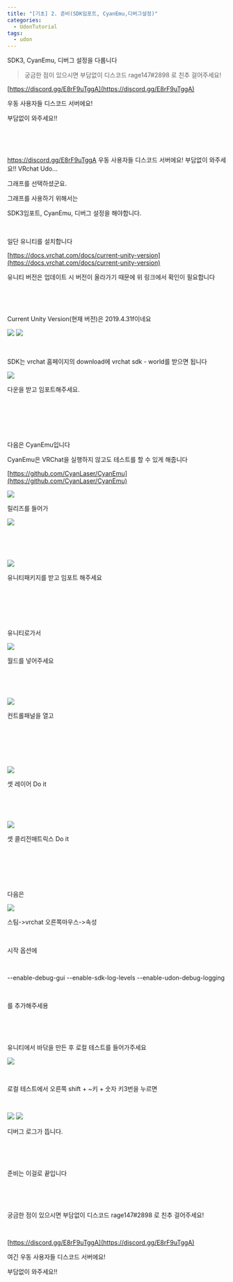 ```yaml
---
title: "[기초] 2. 준비(SDK임포트, CyanEmu,디버그설정)"
categories:
  - UdonTutorial
tags:
  - udon
---
```

SDK3, CyanEmu, 디버그 설정을 다룹니다

  





>궁금한 점이 있으시면 부담없이 디스코드 rage147#2898 로 친추 걸어주세요!

[https://discord.gg/E8rF9uTggA](https://discord.gg/E8rF9uTggA)

우동 사용자들 디스코드 서버에요!

부담없이 와주세요!!

​

​



https://discord.gg/E8rF9uTggA 우동 사용자들 디스코드 서버에요! 부담없이 와주세요!! VRchat Udo...


그래프를 선택하셨군요.

그래프를 사용하기 위해서는

SDK3임포트, CyanEmu, 디버그 설정을 해야합니다.

​

일단 유니티를 설치합니다

[https://docs.vrchat.com/docs/current-unity-version](https://docs.vrchat.com/docs/current-unity-version)

유니티 버전은 업데이트 시 버전이 올라가기 때문에 위 링크에서 확인이 필요합니다

​

​

Current Unity Version(현재 버전)은 2019.4.31f이네요

<img  src="https://raw.githubusercontent.com/rage147-OwO/rage147-OwO.github.io/master/_images/g2/a%20(1).png">

<img  src="https://raw.githubusercontent.com/rage147-OwO/rage147-OwO.github.io/master/_images/g2/a%20(2).png">

​

SDK는 vrchat 홈페이지의 download에 vrchat sdk - world를 받으면 됩니다

<img  src="https://raw.githubusercontent.com/rage147-OwO/rage147-OwO.github.io/master/_images/g2/a%20(3).png">

다운을 받고 임포트해주세요.

​

​

​

다음은 CyanEmu입니다

CyanEmu은 VRChat을 실행하지 않고도 테스트를 할 수 있게 해줍니다

[https://github.com/CyanLaser/CyanEmu](https://github.com/CyanLaser/CyanEmu)

<img  src="https://raw.githubusercontent.com/rage147-OwO/rage147-OwO.github.io/master/_images/g2/a%20(4).png">



릴리즈를 들어가

​<img  src="https://raw.githubusercontent.com/rage147-OwO/rage147-OwO.github.io/master/_images/g2/a%20(5).png">

​

​

<img  src="https://raw.githubusercontent.com/rage147-OwO/rage147-OwO.github.io/master/_images/g2/a%20(6).png">

유니티패키지를 받고 임포트 해주세요

​

​

​

유니티로가서

<img  src="https://raw.githubusercontent.com/rage147-OwO/rage147-OwO.github.io/master/_images/g2/a%20(7).png">

월드를 넣어주세요

​

​

<img  src="https://raw.githubusercontent.com/rage147-OwO/rage147-OwO.github.io/master/_images/g2/a%20(8).png">

컨트롤패널을 열고

​

​

​

<img  src="https://raw.githubusercontent.com/rage147-OwO/rage147-OwO.github.io/master/_images/g2/a%20(9).png">

셋 레이어 Do it

​

​

<img  src="https://raw.githubusercontent.com/rage147-OwO/rage147-OwO.github.io/master/_images/g2/a%20(10).png">

셋 콜리전매트릭스 Do it

​

​

​

다음은

<img  src="https://raw.githubusercontent.com/rage147-OwO/rage147-OwO.github.io/master/_images/g2/a%20(11).png">

스팀->vrchat 오른쪽마우스->속성

​

시작 옵션에

​

--enable-debug-gui --enable-sdk-log-levels --enable-udon-debug-logging

​

를 추가해주세용

​

​

유니티에서 바닦을 만든 후 로컬 테스트를 들어가주세요

<img  src="https://raw.githubusercontent.com/rage147-OwO/rage147-OwO.github.io/master/_images/g2/a%20(12).png">

​

로컬 테스트에서 오른쪽 shift + ~키 + 숫자 키3번을 누르면

​

<img  src="https://raw.githubusercontent.com/rage147-OwO/rage147-OwO.github.io/master/_images/g2/a%20(13).png">

<img  src="https://raw.githubusercontent.com/rage147-OwO/rage147-OwO.github.io/master/_images/g2/a%20(14).png">

디버그 로그가 뜹니다.

​

​

준비는 이걸로 끝입니다

​

​

궁금한 점이 있으시면 부담없이 디스코드 rage147#2898 로 친추 걸어주세요!

​

[https://discord.gg/E8rF9uTggA](https://discord.gg/E8rF9uTggA)

여긴 우동 사용자들 디스코드 서버에요!

부담없이 와주세요!!